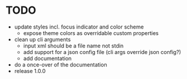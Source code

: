 # TODO

- update styles incl. focus indicator and color scheme
  - expose theme colors as overridable custom properties
- clean up cli arguments
  - input xml should be a file name not stdin
  - add support for a json config file (cli args override json config?)
  - add documentation
- do a once-over of the documentation
- release 1.0.0
